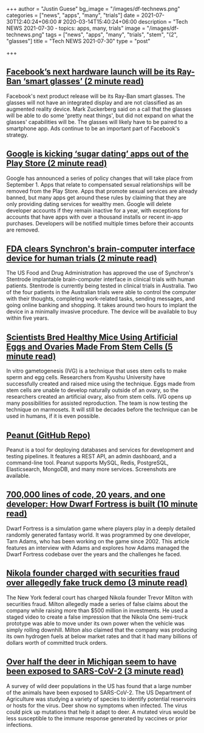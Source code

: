 +++
author = "Justin Guese"
bg_image = "/images/df-technews.png"
categories = ["news", "apps", "many", "trials"]
date = 2021-07-30T12:40:24+06:00 # 2020-03-14T15:40:24+06:00
description = "Tech NEWS 2021-07-30 - topics: apps, many, trials"
image = "/images/df-technews.png"
tags = ["news", "apps", "many", "trials", "stem", "(2", "glasses"]
title = "Tech NEWS 2021-07-30"
type = "post"

+++

## [Facebook’s next hardware launch will be its Ray-Ban ‘smart glasses’ (2 minute read)](https://www.theverge.com/2021/7/29/22599599/facebook-ray-ban-smart-glasses-next-product-launch-specs)

Facebook's next product release will be its Ray-Ban smart glasses. The glasses will not have an integrated display and are not classified as an augmented reality device. Mark Zuckerberg said on a call that the glasses will be able to do some 'pretty neat things', but did not expand on what the glasses' capabilities will be. The glasses will likely have to be paired to a smartphone app. Ads continue to be an important part of Facebook's strategy.

## [Google is kicking ‘sugar dating’ apps out of the Play Store (2 minute read)](https://www.theverge.com/2021/7/29/22599561/google-play-store-sugar-daddy-apps-dormant-developer-accounts-policy-change)

Google has announced a series of policy changes that will take place from September 1. Apps that relate to compensated sexual relationships will be removed from the Play Store. Apps that promote sexual services are already banned, but many apps get around these rules by claiming that they are only providing dating services for wealthy men. Google will delete developer accounts if they remain inactive for a year, with exceptions for accounts that have apps with over a thousand installs or recent in-app purchases. Developers will be notified multiple times before their accounts are removed.

## [FDA clears Synchron's brain-computer interface device for human trials (2 minute read)](https://www.engadget.com/fda-brain-computer-interface-clinical-trial-synchron-stentrode-190232289.html)

The US Food and Drug Administration has approved the use of Synchron's Stentrode implantable brain-computer interface in clinical trials with human patients. Stentrode is currently being tested in clinical trials in Australia. Two of the four patients in the Australian trials were able to control the computer with their thoughts, completing work-related tasks, sending messages, and going online banking and shopping. It takes around two hours to implant the device in a minimally invasive procedure. The device will be available to buy within five years.

## [Scientists Bred Healthy Mice Using Artificial Eggs and Ovaries Made From Stem Cells (5 minute read)](https://singularityhub.com/2021/07/27/scientists-bred-healthy-mice-using-artificial-eggs-and-ovaries-made-from-stem-cells/)

In vitro gametogenesis (IVG) is a technique that uses stem cells to make sperm and egg cells. Researchers from Kyushu University have successfully created and raised mice using the technique. Eggs made from stem cells are unable to develop naturally outside of an ovary, so the researchers created an artificial ovary, also from stem cells. IVG opens up many possibilities for assisted reproduction. The team is now testing the technique on marmosets. It will still be decades before the technique can be used in humans, if it is even possible.

## [Peanut (GitHub Repo)](https://github.com/Clivern/Peanut)

Peanut is a tool for deploying databases and services for development and testing pipelines. It features a REST API, an admin dashboard, and a command-line tool. Peanut supports MySQL, Redis, PostgreSQL, Elasticsearch, MongoDB, and many more services. Screenshots are available.

## [700,000 lines of code, 20 years, and one developer: How Dwarf Fortress is built (10 minute read)](https://stackoverflow.blog/2021/07/28/700000-lines-of-code-20-years-and-one-developer-how-dwarf-fortress-is-built/)

Dwarf Fortress is a simulation game where players play in a deeply detailed randomly generated fantasy world. It was programmed by one developer, Tarn Adams, who has been working on the game since 2002. This article features an interview with Adams and explores how Adams managed the Dwarf Fortress codebase over the years and the challenges he faced.

## [Nikola founder charged with securities fraud over allegedly fake truck demo (3 minute read)](https://www.theverge.com/2021/7/29/22599726/nikola-founder-securities-fraud-charge-milton)

The New York federal court has charged Nikola founder Trevor Milton with securities fraud. Milton allegedly made a series of false claims about the company while raising more than $500 million in investments. He used a staged video to create a false impression that the Nikola One semi-truck prototype was able to move under its own power when the vehicle was simply rolling downhill. Milton also claimed that the company was producing its own hydrogen fuels at below market rates and that it had many billions of dollars worth of committed truck orders.

## [Over half the deer in Michigan seem to have been exposed to SARS-CoV-2 (3 minute read)](https://arstechnica.com/science/2021/07/over-half-the-deer-in-michigan-seem-to-have-been-exposed-to-sars-cov-2/)

A survey of wild deer populations in the US has found that a large number of the animals have been exposed to SARS-CoV-2. The US Department of Agriculture was studying a variety of species to identify potential reservoirs or hosts for the virus. Deer show no symptoms when infected. The virus could pick up mutations that help it adapt to deer. A mutated virus would be less susceptible to the immune response generated by vaccines or prior infections.

